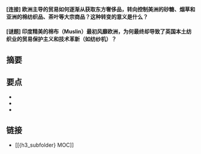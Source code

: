 #### [连接] 欧洲主导的贸易如何逐渐从获取东方奢侈品，转向控制美洲的砂糖、烟草和亚洲的棉纺织品、茶叶等大宗商品？这种转变的意义是什么？


#### [谜题] 印度精美的棉布（Muslin）最初风靡欧洲，为何最终却导致了英国本土纺织业的贸易保护主义和技术革新（如纺纱机）？


## 摘要


## 要点

- 
- 
- 

## 链接

- [[{h3_subfolder} MOC]]
